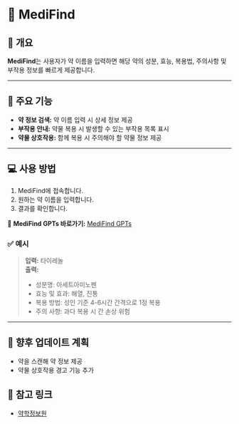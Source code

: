 # 💊 MediFind

## 📝 개요
**MediFind**는 사용자가 약 이름을 입력하면 해당 약의 성분, 효능, 복용법, 주의사항 및 부작용 정보를 빠르게 제공합니다.

---

## 🚀 주요 기능
- **약 정보 검색:** 약 이름 입력 시 상세 정보 제공  
- **부작용 안내:** 약물 복용 시 발생할 수 있는 부작용 목록 표시  
- **약물 상호작용:** 함께 복용 시 주의해야 할 약물 정보 제공  

---

## 💻 사용 방법
1. MediFind에 접속합니다.  
2. 원하는 약 이름을 입력합니다.  
3. 결과를 확인합니다.  

🔗 **MediFind GPTs 바로가기:** [MediFind GPTs](https://chatgpt.com/g/g-67bc6aceeab08191aa2cd8febc0b5034-medifind)  

### ✅ 예시
> **입력:** 타이레놀  
> **출력:**  
> - 성분명: 아세트아미노펜  
> - 효능 및 효과: 해열, 진통  
> - 복용 방법: 성인 기준 4-6시간 간격으로 1정 복용  
> - 주의 사항: 과다 복용 시 간 손상 위험  

---

## 📅 향후 업데이트 계획
- 약을 스캔해 약 정보 제공 
- 약물 상호작용 경고 기능 추가  

## 🔗 참고 링크
- [약학정보원](https://www.health.kr/)  

